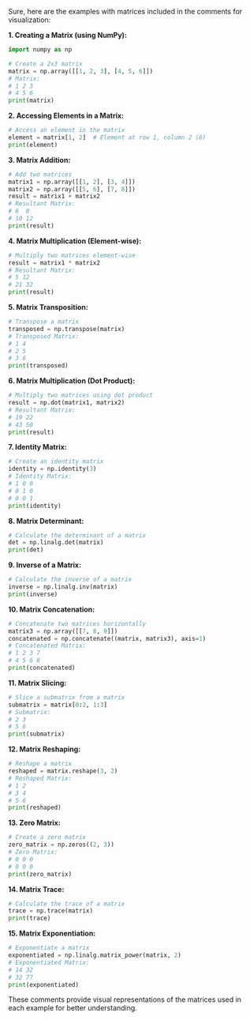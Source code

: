 Sure, here are the examples with matrices included in the comments for visualization:

**1. Creating a Matrix (using NumPy):**
```python
import numpy as np

# Create a 2x3 matrix
matrix = np.array([[1, 2, 3], [4, 5, 6]])
# Matrix:
# 1 2 3
# 4 5 6
print(matrix)
```

**2. Accessing Elements in a Matrix:**
```python
# Access an element in the matrix
element = matrix[1, 2]  # Element at row 1, column 2 (6)
print(element)
```

**3. Matrix Addition:**
```python
# Add two matrices
matrix1 = np.array([[1, 2], [3, 4]])
matrix2 = np.array([[5, 6], [7, 8]])
result = matrix1 + matrix2
# Resultant Matrix:
# 6  8
# 10 12
print(result)
```

**4. Matrix Multiplication (Element-wise):**
```python
# Multiply two matrices element-wise
result = matrix1 * matrix2
# Resultant Matrix:
# 5 12
# 21 32
print(result)
```

**5. Matrix Transposition:**
```python
# Transpose a matrix
transposed = np.transpose(matrix)
# Transposed Matrix:
# 1 4
# 2 5
# 3 6
print(transposed)
```

**6. Matrix Multiplication (Dot Product):**
```python
# Multiply two matrices using dot product
result = np.dot(matrix1, matrix2)
# Resultant Matrix:
# 19 22
# 43 50
print(result)
```

**7. Identity Matrix:**
```python
# Create an identity matrix
identity = np.identity(3)
# Identity Matrix:
# 1 0 0
# 0 1 0
# 0 0 1
print(identity)
```

**8. Matrix Determinant:**
```python
# Calculate the determinant of a matrix
det = np.linalg.det(matrix)
print(det)
```

**9. Inverse of a Matrix:**
```python
# Calculate the inverse of a matrix
inverse = np.linalg.inv(matrix)
print(inverse)
```

**10. Matrix Concatenation:**
```python
# Concatenate two matrices horizontally
matrix3 = np.array([[7, 8, 9]])
concatenated = np.concatenate((matrix, matrix3), axis=1)
# Concatenated Matrix:
# 1 2 3 7
# 4 5 6 8
print(concatenated)
```

**11. Matrix Slicing:**
```python
# Slice a submatrix from a matrix
submatrix = matrix[0:2, 1:3]
# Submatrix:
# 2 3
# 5 6
print(submatrix)
```

**12. Matrix Reshaping:**
```python
# Reshape a matrix
reshaped = matrix.reshape(3, 2)
# Reshaped Matrix:
# 1 2
# 3 4
# 5 6
print(reshaped)
```

**13. Zero Matrix:**
```python
# Create a zero matrix
zero_matrix = np.zeros((2, 3))
# Zero Matrix:
# 0 0 0
# 0 0 0
print(zero_matrix)
```

**14. Matrix Trace:**
```python
# Calculate the trace of a matrix
trace = np.trace(matrix)
print(trace)
```

**15. Matrix Exponentiation:**
```python
# Exponentiate a matrix
exponentiated = np.linalg.matrix_power(matrix, 2)
# Exponentiated Matrix:
# 14 32
# 32 77
print(exponentiated)
```

These comments provide visual representations of the matrices used in each example for better understanding.
